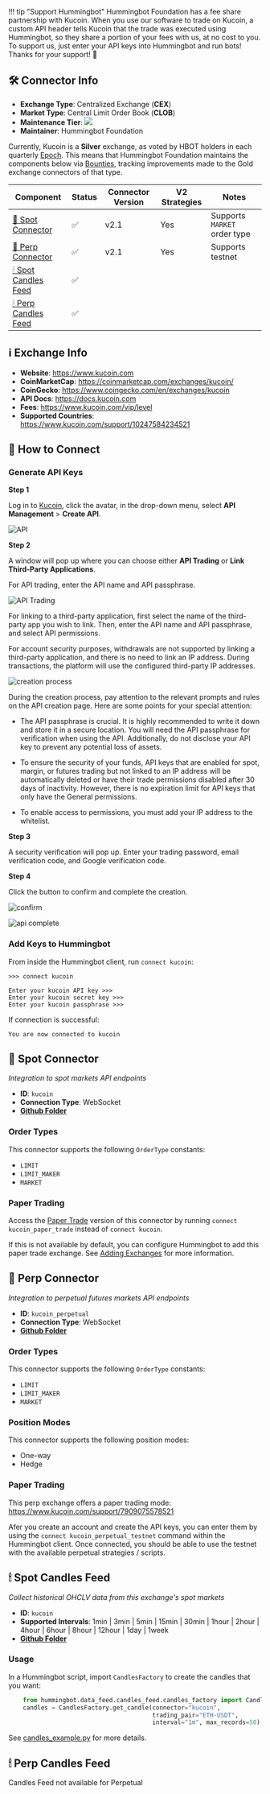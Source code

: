 !!! tip "Support Hummingbot"
    Hummingbot Foundation has a fee share partnership with Kucoin. When you use our software to trade on Kucoin, a custom API header tells Kucoin that the trade was executed using Hummingbot, so they share a portion of your fees with us, at no cost to you. To support us, just enter your API keys into Hummingbot and run bots! Thanks for your support! 🙏

## 🛠 Connector Info

- **Exchange Type**: Centralized Exchange (**CEX**)
- **Market Type**: Central Limit Order Book (**CLOB**)
- **Maintenance Tier**: ![](https://img.shields.io/static/v1?label=Hummingbot&message=SILVER&color=white)
- **Maintainer**: Hummingbot Foundation

Currently, Kucoin is a **Silver** exchange, as voted by HBOT holders in each quarterly [Epoch](/governance/epochs). This means that Hummingbot Foundation maintains the components below via [Bounties](/governance/bounties), tracking improvements made to the Gold exchange connectors of that type.

| Component | Status | Connector Version | V2 Strategies | Notes | 
| --------- | ------ | ----------------- |  ------------ | ----- |
| [🔀 Spot Connector](#spot-connector) | ✅ | v2.1 | Yes | Supports `MARKET` order type
| [🔀 Perp Connector](#perp-connector) | ✅ | v2.1 | Yes | Supports testnet
| [🕯 Spot Candles Feed](#spot-candles-feed) | ✅ | 
| [🕯 Perp Candles Feed](#perp-candles-feed) | ✅ | 

## ℹ️ Exchange Info

- **Website**: <https://www.kucoin.com>
- **CoinMarketCap**: <https://coinmarketcap.com/exchanges/kucoin/>
- **CoinGecko**: <https://www.coingecko.com/en/exchanges/kucoin>
- **API Docs**: <https://docs.kucoin.com>
- **Fees**: <https://www.kucoin.com/vip/level>
- **Supported Countries**: <https://www.kucoin.com/support/10247584234521> 

## 🔑 How to Connect

### Generate API Keys

**Step 1**

Log in to [Kucoin](https://www.kucoin.com), click the avatar, in the drop-down menu, select **API Management** > **Create API**.

![API](kucoin-api1.png)

**Step 2**

A window will pop up where you can choose either **API Trading** or **Link Third-Party Applications**. 

For API trading, enter the API name and API passphrase.

![API Trading](kucoin-api2.png)

For linking to a third-party application, first select the name of the third-party app you wish to link. Then, enter the API name and API passphrase, and select API permissions.

For account security purposes, withdrawals are not supported by linking a third-party application, and there is no need to link an IP address. During transactions, the platform will use the configured third-party IP addresses.

![creation process](kucoin-api3.png)

During the creation process, pay attention to the relevant prompts and rules on the API creation page. Here are some points for your special attention:

- The API passphrase is crucial. It is highly recommended to write it down and store it in a secure location. You will need the API passphrase for verification when using the API. Additionally, do not disclose your API key to prevent any potential loss of assets.

- To ensure the security of your funds, API keys that are enabled for spot, margin, or futures trading but not linked to an IP address will be automatically deleted or have their trade permissions disabled after 30 days of inactivity. However, there is no expiration limit for API keys that 
only have the General permissions.

- To enable access to permissions, you must add your IP address to the whitelist.

**Step 3**

A security verification will pop up. Enter your trading password, email verification code, and Google verification code.

**Step 4**

Click the button to confirm and complete the creation.

![confirm](kucoin-api4.png)

![api complete](kucoin-api5.png)

### Add Keys to Hummingbot

From inside the Hummingbot client, run `connect kucoin`:

```
>>> connect kucoin

Enter your kucoin API key >>>
Enter your kucoin secret key >>>
Enter your kucoin passphrase >>>
```

If connection is successful:

```
You are now connected to kucoin
```

## 🔀 Spot Connector
*Integration to spot markets API endpoints*

- **ID**: `kucoin`
- **Connection Type**: WebSocket
- **[Github Folder](https://github.com/hummingbot/hummingbot/tree/master/hummingbot/connector/exchange/kucoin)** 

### Order Types

This connector supports the following `OrderType` constants:

- `LIMIT`
- `LIMIT_MAKER`
- `MARKET`

### Paper Trading

Access the [Paper Trade](/global-configs/paper-trade/) version of this connector by running `connect kucoin_paper_trade` instead of `connect kucoin`.

If this is not available by default, you can configure Hummingbot to add this paper trade exchange. See [Adding Exchanges](/global-configs/paper-trade/#adding-exchanges) for more information.

## 🔀 Perp Connector
*Integration to perpetual futures markets API endpoints*

- **ID**: `kucoin_perpetual`
- **Connection Type**: WebSocket
- **[Github Folder](https://github.com/hummingbot/hummingbot/tree/master/hummingbot/connector/derivative/kucoin_perpetual)** 

### Order Types

This connector supports the following `OrderType` constants:

- `LIMIT`
- `LIMIT_MAKER`
- `MARKET`

### Position Modes

This connector supports the following position modes:

- One-way
- Hedge

### Paper Trading

This perp exchange offers a paper trading mode: <https://www.kucoin.com/support/7909075578521>

Afer you create an account and create the API keys, you can enter them by using the `connect kucoin_perpetual_testnet` command within the Hummingbot client. Once connected, you should be able to use the testnet with the available perpetual strategies / scripts. 

## 🕯 Spot Candles Feed
*Collect historical OHCLV data from this exchange's spot markets*

- **ID**: `kucoin`
- **Supported Intervals**: 1min | 3min | 5min | 15min | 30min | 1hour | 2hour | 4hour | 6hour | 8hour | 12hour |  1day | 1week
- **[Github Folder](https://github.com/hummingbot/hummingbot/tree/master/hummingbot/data_feed/candles_feed/kucoin_spot_candles)** 

### Usage

In a Hummingbot script, import `CandlesFactory` to create the candles that you want:
```python
    from hummingbot.data_feed.candles_feed.candles_factory import CandlesFactory
    candles = CandlesFactory.get_candle(connector="kucoin",
                                        trading_pair="ETH-USDT",
                                        interval="1m", max_records=50)
```

See [candles_example.py](https://github.com/hummingbot/hummingbot/blob/master/scripts/candles_example.py) for more details.

## 🕯 Perp Candles Feed

Candles Feed not available for Perpetual
